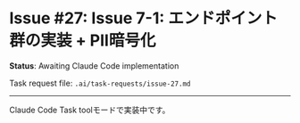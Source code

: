 # Issue #27: Issue 7-1: エンドポイント群の実装 + PII暗号化

**Status**: Awaiting Claude Code implementation

Task request file: `.ai/task-requests/issue-27.md`

---

Claude Code Task toolモードで実装中です。

